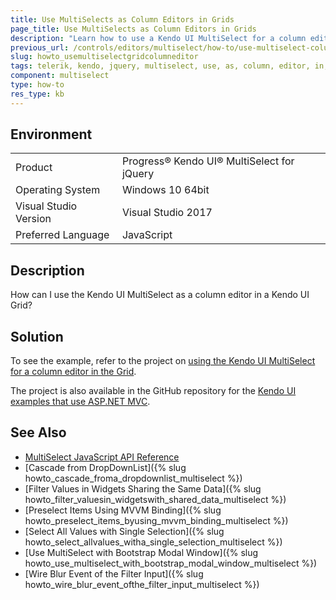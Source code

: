 ```yaml
---
title: Use MultiSelects as Column Editors in Grids
page_title: Use MultiSelects as Column Editors in Grids
description: "Learn how to use a Kendo UI MultiSelect for a column editor in the Kendo UI Grid."
previous_url: /controls/editors/multiselect/how-to/use-multiselect-column-editor-grid, /controls/editors/multiselect/how-to/integration/use-multiselect-column-editor-grid
slug: howto_usemultiselectgridcolumneditor
tags: telerik, kendo, jquery, multiselect, use, as, column, editor, in, grid
component: multiselect
type: how-to
res_type: kb
---
```


## Environment

<table>
 <tr>
  <td>Product</td>
  <td>Progress® Kendo UI® MultiSelect for jQuery</td>
 </tr>
 <tr>
  <td>Operating System</td>
  <td>Windows 10 64bit</td>
 </tr>
 <tr>
  <td>Visual Studio Version</td>
  <td>Visual Studio 2017</td>
 </tr>
 <tr>
  <td>Preferred Language</td>
  <td>JavaScript</td>
 </tr>
</table>

## Description

How can I use the Kendo UI MultiSelect as a column editor in a Kendo UI Grid?

## Solution

To see the example, refer to the project on [using the Kendo UI MultiSelect for a column editor in the Grid](https://github.com/telerik/kendo-examples-asp-net-mvc/tree/master/multiselect-in-grid).

The project is also available in the GitHub repository for the [Kendo UI examples that use ASP.NET MVC](https://github.com/telerik/kendo-examples-asp-net-mvc).

## See Also

* [MultiSelect JavaScript API Reference](/api/javascript/ui/multiselect)
* [Cascade from DropDownList]({% slug howto_cascade_froma_dropdownlist_multiselect %})
* [Filter Values in Widgets Sharing the Same Data]({% slug howto_filter_valuesin_widgetswith_shared_data_multiselect %})
* [Preselect Items Using MVVM Binding]({% slug howto_preselect_items_byusing_mvvm_binding_multiselect %})
* [Select All Values with Single Selection]({% slug howto_select_allvalues_witha_single_selection_multiselect %})
* [Use MultiSelect with Bootstrap Modal Window]({% slug howto_use_multiselect_with_bootstrap_modal_window_multiselect %})
* [Wire Blur Event of the Filter Input]({% slug howto_wire_blur_event_ofthe_filter_input_multiselect %})
